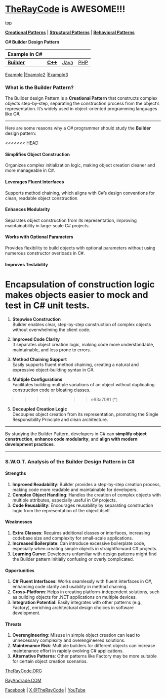 # [TheRayCode](../../../README.md) is AWESOME!!!

[top](../README.md)

**[Creational Patterns](../README.md)** | **[Structural Patterns](../../Structural/README.md)** | **[Behavioral Patterns](../../Behavioral/README.md)**

**C# Builder Design Pattern**

|Example in C#|   |   |   |
|---|---|---|---|
| [**Builder**](README.md)| [**C++**](../../../CPP/Creational/Builder/README.md) | [Java](../../../Java/Creational/Builder/README.md) | [PHP](../../../PHP/Creational/Builder/README.md) |

[Example](Example/README.md) |[Example2](Example2/README.md)  |[Example3](Example3/README.md) 


### **What is the Builder Pattern?**
The Builder design Pattern is a **Creational Pattern** that constructs complex objects step-by-step, separating the construction process from the object’s representation. It’s widely used in object-oriented programming languages like C#.

---

Here are some reasons why a C# programmer should study the **Builder** design pattern:

<<<<<<< HEAD
#### **Simplifies Object Construction**
Organizes complex initialization logic, making object creation cleaner and more manageable in C#.

#### **Leverages Fluent Interfaces**
Supports method chaining, which aligns with C#’s design conventions for clean, readable object construction.

#### **Enhances Modularity**
Separates object construction from its representation, improving maintainability in large-scale C# projects.

#### **Works with Optional Parameters**
Provides flexibility to build objects with optional parameters without using numerous constructor overloads in C#.

#### **Improves Testability**
Encapsulation of construction logic makes objects easier to mock and test in C# unit tests.
=======
1. **Stepwise Construction**  
Builder enables clear, step-by-step construction of complex objects without overwhelming the client code.

2. **Improved Code Clarity**  
It separates object creation logic, making code more understandable, maintainable, and less prone to errors.

3. **Method Chaining Support**  
Easily supports fluent method chaining, creating a natural and expressive object-building syntax in C#.

4. **Multiple Configurations**  
Facilitates building multiple variations of an object without duplicating construction code or bloating classes.
>>>>>>> e93a7081 (*)

5. **Decoupled Creation Logic**  
Decouples object creation from its representation, promoting the Single Responsibility Principle and clean architecture.

---

By studying the Builder Pattern, developers in C# can **simplify object construction**, **enhance code modularity**, and **align with modern development practices**.

---
### S.W.O.T. Analysis of the Builder Design Pattern in C#

#### **Strengths**
1. **Improved Readability**: Builder provides a step-by-step creation process, making code more readable and maintainable for developers.
2. **Complex Object Handling**: Handles the creation of complex objects with multiple attributes, especially useful in C# projects.
3. **Code Reusability**: Encourages reusability by separating construction logic from the representation of the object itself.

#### **Weaknesses**
1. **Extra Classes**: Requires additional classes or interfaces, increasing codebase size and complexity for small-scale applications.
2. **Increased Boilerplate**: Can introduce excessive boilerplate code, especially when creating simple objects in straightforward C# projects.
3. **Learning Curve**: Developers unfamiliar with design patterns might find the Builder pattern initially confusing or overly complicated.

#### **Opportunities**
1. **C# Fluent Interfaces**: Works seamlessly with fluent interfaces in C#, enhancing code clarity and usability in method chaining.
2. **Cross-Platform**: Helps in creating platform-independent solutions, such as building objects for .NET applications on multiple devices.
3. **Integration Potential**: Easily integrates with other patterns (e.g., Factory), enriching architectural design choices in software development.

#### **Threats**
1. **Overengineering**: Misuse in simple object creation can lead to unnecessary complexity and overengineered solutions.
2. **Maintenance Risk**: Multiple builders for different objects can increase maintenance effort in rapidly evolving C# applications.
3. **Alternative Patterns**: Other patterns like Factory may be more suitable for certain object creation scenarios.

[TheRayCode.ORG](https://www.TheRayCode.org)

[RayAndrade.COM](https://www.RayAndrade.com)

[Facebook](https://www.facebook.com/TheRayCode/) | [X @TheRayCode](https://www.x.com/TheRayCode/) | [YouTube](https://www.youtube.com/@TheRayCode/)
